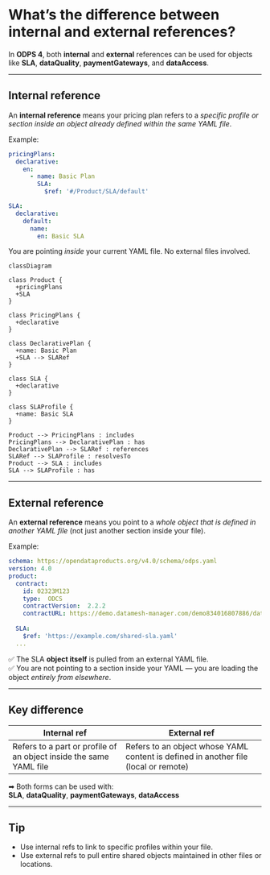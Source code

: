 
# What’s the difference between internal and external references?

In **ODPS 4**, both **internal** and **external** references can be used for objects like **SLA**, **dataQuality**, **paymentGateways**, and **dataAccess**.

---

## Internal reference

An **internal reference** means your pricing plan refers to a *specific profile or section inside an object already defined within the same YAML file*.

Example:

```yaml
pricingPlans:
  declarative:
    en:
      - name: Basic Plan
        SLA:
          $ref: '#/Product/SLA/default'

SLA:
  declarative:
    default:
      name:
        en: Basic SLA
```

You are pointing *inside* your current YAML file. No external files involved.

```mermaid
classDiagram

class Product {
  +pricingPlans
  +SLA
}

class PricingPlans {
  +declarative
}

class DeclarativePlan {
  +name: Basic Plan
  +SLA --> SLARef
}

class SLA {
  +declarative
}

class SLAProfile {
  +name: Basic SLA
}

Product --> PricingPlans : includes
PricingPlans --> DeclarativePlan : has
DeclarativePlan --> SLARef : references
SLARef --> SLAProfile : resolvesTo
Product --> SLA : includes
SLA --> SLAProfile : has
```

---

## External reference

An **external reference** means you point to a *whole object that is defined in another YAML file* (not just another section inside your file).

Example:

```yaml
schema: https://opendataproducts.org/v4.0/schema/odps.yaml
version: 4.0
product:
  contract:
    id: 02323M123  
    type:  ODCS 
    contractVersion:  2.2.2
    contractURL: https://demo.datamesh-manager.com/demo834016807886/dataproducts/9bd53b1b-b51e-41a8-a757-4d33b4cde460
  
  SLA:
    $ref: 'https://example.com/shared-sla.yaml'
  ...
```

✅ The SLA **object itself** is pulled from an external YAML file.  
✅ You are not pointing to a section inside your YAML — you are loading the object *entirely from elsewhere*.

---

## Key difference

| Internal ref | External ref |
|--------------|--------------|
| Refers to a part or profile of an object inside the same YAML file | Refers to an object whose YAML content is defined in another file (local or remote) |

➡ Both forms can be used with:  
**SLA**, **dataQuality**, **paymentGateways**, **dataAccess**

---

## Tip

- Use internal refs to link to specific profiles within your file.  
- Use external refs to pull entire shared objects maintained in other files or locations.
